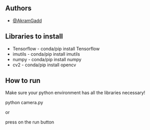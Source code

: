 
## Authors

- [@AkramGadd](https://github.com/AkramGadd)


## Libraries to install

- Tensorflow - conda/pip install Tensorflow
- imutils - conda/pip install imutils
- numpy - conda/pip install numpy
- cv2 - conda/pip install opencv


## How to run

Make sure your python environment has all the libraries necessary!

python camera.py

or

press on the run button

